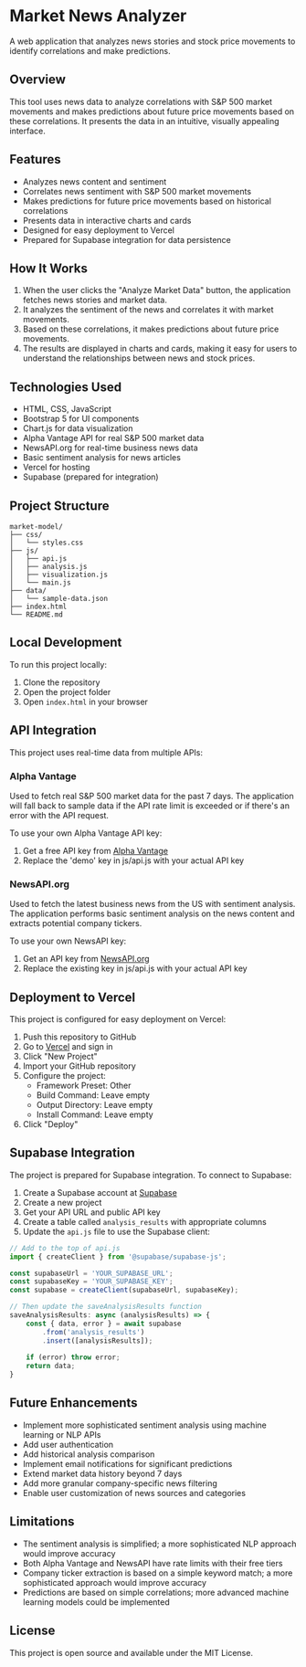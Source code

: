 # Market News Analyzer

A web application that analyzes news stories and stock price movements to identify correlations and make predictions.

## Overview

This tool uses news data to analyze correlations with S&P 500 market movements and makes predictions about future price movements based on these correlations. It presents the data in an intuitive, visually appealing interface.

## Features

- Analyzes news content and sentiment
- Correlates news sentiment with S&P 500 market movements
- Makes predictions for future price movements based on historical correlations
- Presents data in interactive charts and cards
- Designed for easy deployment to Vercel
- Prepared for Supabase integration for data persistence

## How It Works

1. When the user clicks the "Analyze Market Data" button, the application fetches news stories and market data.
2. It analyzes the sentiment of the news and correlates it with market movements.
3. Based on these correlations, it makes predictions about future price movements.
4. The results are displayed in charts and cards, making it easy for users to understand the relationships between news and stock prices.

## Technologies Used

- HTML, CSS, JavaScript
- Bootstrap 5 for UI components
- Chart.js for data visualization
- Alpha Vantage API for real S&P 500 market data
- NewsAPI.org for real-time business news data
- Basic sentiment analysis for news articles
- Vercel for hosting
- Supabase (prepared for integration)

## Project Structure

```
market-model/
├── css/
│   └── styles.css
├── js/
│   ├── api.js
│   ├── analysis.js
│   ├── visualization.js
│   └── main.js
├── data/
│   └── sample-data.json
├── index.html
└── README.md
```

## Local Development

To run this project locally:

1. Clone the repository
2. Open the project folder
3. Open `index.html` in your browser

## API Integration

This project uses real-time data from multiple APIs:

### Alpha Vantage
Used to fetch real S&P 500 market data for the past 7 days. The application will fall back to sample data if the API rate limit is exceeded or if there's an error with the API request.

To use your own Alpha Vantage API key:
1. Get a free API key from [Alpha Vantage](https://www.alphavantage.co/support/#api-key)
2. Replace the 'demo' key in js/api.js with your actual API key

### NewsAPI.org
Used to fetch the latest business news from the US with sentiment analysis. The application performs basic sentiment analysis on the news content and extracts potential company tickers.

To use your own NewsAPI key:
1. Get an API key from [NewsAPI.org](https://newsapi.org/)
2. Replace the existing key in js/api.js with your actual API key

## Deployment to Vercel

This project is configured for easy deployment on Vercel:

1. Push this repository to GitHub
2. Go to [Vercel](https://vercel.com) and sign in
3. Click "New Project"
4. Import your GitHub repository
5. Configure the project:
   - Framework Preset: Other
   - Build Command: Leave empty
   - Output Directory: Leave empty
   - Install Command: Leave empty
6. Click "Deploy"

## Supabase Integration

The project is prepared for Supabase integration. To connect to Supabase:

1. Create a Supabase account at [Supabase](https://supabase.com)
2. Create a new project
3. Get your API URL and public API key
4. Create a table called `analysis_results` with appropriate columns
5. Update the `api.js` file to use the Supabase client:

```javascript
// Add to the top of api.js
import { createClient } from '@supabase/supabase-js';

const supabaseUrl = 'YOUR_SUPABASE_URL';
const supabaseKey = 'YOUR_SUPABASE_KEY';
const supabase = createClient(supabaseUrl, supabaseKey);

// Then update the saveAnalysisResults function
saveAnalysisResults: async (analysisResults) => {
    const { data, error } = await supabase
        .from('analysis_results')
        .insert([analysisResults]);
    
    if (error) throw error;
    return data;
}
```

## Future Enhancements

- Implement more sophisticated sentiment analysis using machine learning or NLP APIs
- Add user authentication
- Add historical analysis comparison
- Implement email notifications for significant predictions
- Extend market data history beyond 7 days
- Add more granular company-specific news filtering
- Enable user customization of news sources and categories

## Limitations

- The sentiment analysis is simplified; a more sophisticated NLP approach would improve accuracy
- Both Alpha Vantage and NewsAPI have rate limits with their free tiers
- Company ticker extraction is based on a simple keyword match; a more sophisticated approach would improve accuracy
- Predictions are based on simple correlations; more advanced machine learning models could be implemented

## License

This project is open source and available under the MIT License.
